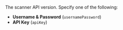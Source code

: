 The scanner API version. Specify one of the following:
* **Username & Password** (`usernamePassword`) 
* **API Key** (`apiKey`)